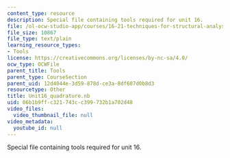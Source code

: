 ```yaml
---
content_type: resource
description: Special file containing tools required for unit 16.
file: /ol-ocw-studio-app/courses/16-21-techniques-for-structural-analysis-and-design-spring-2005/06b1b9ffc321743cc399732b1a702d48_Unit16_quadrature.nb
file_size: 10867
file_type: text/plain
learning_resource_types:
- Tools
license: https://creativecommons.org/licenses/by-nc-sa/4.0/
ocw_type: OCWFile
parent_title: Tools
parent_type: CourseSection
parent_uid: 12d4044e-3d59-878d-ce3a-8df607d0b8d3
resourcetype: Other
title: Unit16_quadrature.nb
uid: 06b1b9ff-c321-743c-c399-732b1a702d48
video_files:
  video_thumbnail_file: null
video_metadata:
  youtube_id: null
---
```

Special file containing tools required for unit 16.